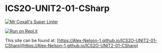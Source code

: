 # ICS2O-UNIT2-01-CSharp

[![Mr Coxall's Super Linter](https://github.com/Alex-Nelson-1/ICS2O-UNIT2-01-CSharp/workflows/Mr%20Coxall's%20Super%20Linter/badge.svg)](https://github.com/Alex-Nelson-1/ICS2O-UNIT2-01-CSharp/actions/)

[![Run on Repl.it](https://repl.it/badge/github/Alex-Nelson-1/ICS2O-UNIT2-01-CSharp)](https://repl.it/github/Alex-Nelson-1/ICS2O-UNIT2-01-CSharp)

This site can be found at: [https://Alex-Nelson-1.github.io/ICS2O-UNIT2-01-CSharp](https://Alex-Nelson-1.github.io/ICS2O-UNIT2-01-CSharp)
